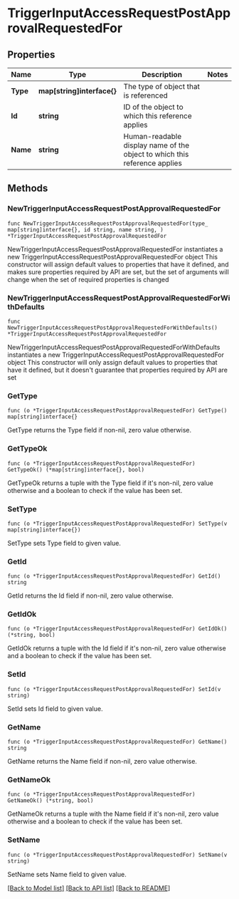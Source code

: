 # TriggerInputAccessRequestPostApprovalRequestedFor

## Properties

Name | Type | Description | Notes
------------ | ------------- | ------------- | -------------
**Type** | **map[string]interface{}** | The type of object that is referenced | 
**Id** | **string** | ID of the object to which this reference applies | 
**Name** | **string** | Human-readable display name of the object to which this reference applies | 

## Methods

### NewTriggerInputAccessRequestPostApprovalRequestedFor

`func NewTriggerInputAccessRequestPostApprovalRequestedFor(type_ map[string]interface{}, id string, name string, ) *TriggerInputAccessRequestPostApprovalRequestedFor`

NewTriggerInputAccessRequestPostApprovalRequestedFor instantiates a new TriggerInputAccessRequestPostApprovalRequestedFor object
This constructor will assign default values to properties that have it defined,
and makes sure properties required by API are set, but the set of arguments
will change when the set of required properties is changed

### NewTriggerInputAccessRequestPostApprovalRequestedForWithDefaults

`func NewTriggerInputAccessRequestPostApprovalRequestedForWithDefaults() *TriggerInputAccessRequestPostApprovalRequestedFor`

NewTriggerInputAccessRequestPostApprovalRequestedForWithDefaults instantiates a new TriggerInputAccessRequestPostApprovalRequestedFor object
This constructor will only assign default values to properties that have it defined,
but it doesn't guarantee that properties required by API are set

### GetType

`func (o *TriggerInputAccessRequestPostApprovalRequestedFor) GetType() map[string]interface{}`

GetType returns the Type field if non-nil, zero value otherwise.

### GetTypeOk

`func (o *TriggerInputAccessRequestPostApprovalRequestedFor) GetTypeOk() (*map[string]interface{}, bool)`

GetTypeOk returns a tuple with the Type field if it's non-nil, zero value otherwise
and a boolean to check if the value has been set.

### SetType

`func (o *TriggerInputAccessRequestPostApprovalRequestedFor) SetType(v map[string]interface{})`

SetType sets Type field to given value.


### GetId

`func (o *TriggerInputAccessRequestPostApprovalRequestedFor) GetId() string`

GetId returns the Id field if non-nil, zero value otherwise.

### GetIdOk

`func (o *TriggerInputAccessRequestPostApprovalRequestedFor) GetIdOk() (*string, bool)`

GetIdOk returns a tuple with the Id field if it's non-nil, zero value otherwise
and a boolean to check if the value has been set.

### SetId

`func (o *TriggerInputAccessRequestPostApprovalRequestedFor) SetId(v string)`

SetId sets Id field to given value.


### GetName

`func (o *TriggerInputAccessRequestPostApprovalRequestedFor) GetName() string`

GetName returns the Name field if non-nil, zero value otherwise.

### GetNameOk

`func (o *TriggerInputAccessRequestPostApprovalRequestedFor) GetNameOk() (*string, bool)`

GetNameOk returns a tuple with the Name field if it's non-nil, zero value otherwise
and a boolean to check if the value has been set.

### SetName

`func (o *TriggerInputAccessRequestPostApprovalRequestedFor) SetName(v string)`

SetName sets Name field to given value.



[[Back to Model list]](../README.md#documentation-for-models) [[Back to API list]](../README.md#documentation-for-api-endpoints) [[Back to README]](../README.md)


